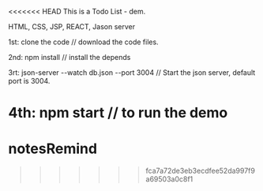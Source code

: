<<<<<<< HEAD
This is a Todo List - dem.

HTML, CSS, JSP, REACT, Jason server

1st: clone the code // download the code files.

2nd: npm install // install the depends

3rt: json-server --watch db.json --port 3004 // Start the json server, default port is 3004.

4th: npm start // to run the demo
=======
# notesRemind
>>>>>>> fca7a72de3eb3ecdfee52da997f9a69503a0c8f1
